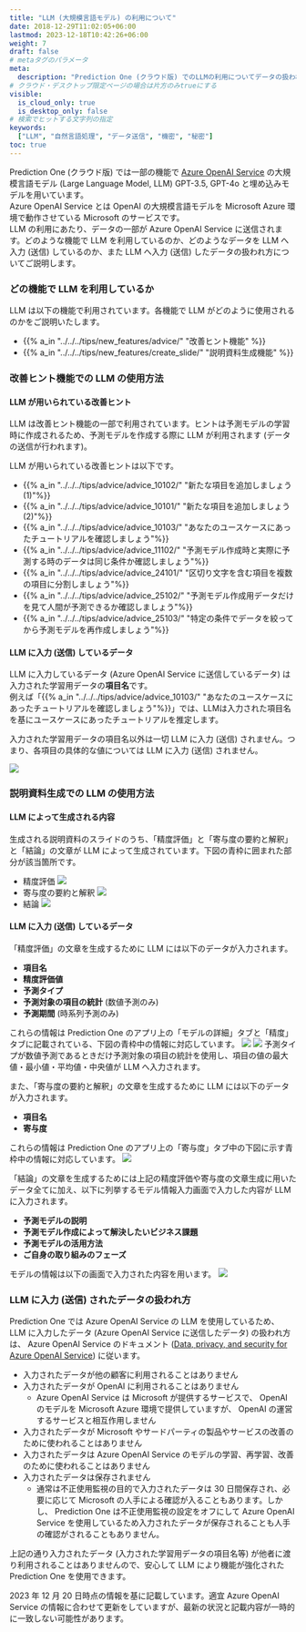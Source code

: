 ```yaml
---
title: "LLM (大規模言語モデル) の利用について"
date: 2018-12-29T11:02:05+06:00
lastmod: 2023-12-18T10:42:26+06:00
weight: 7
draft: false
# metaタグのパラメータ
meta:
  description: "Prediction One (クラウド版) でのLLMの利用についてデータの扱われ方などを説明します"
# クラウド・デスクトップ限定ページの場合は片方のみtrueにする
visible:
  is_cloud_only: true
  is_desktop_only: false
# 検索でヒットする文字列の指定
keywords:
  ["LLM", "自然言語処理", "データ送信", "機密", "秘密"]
toc: true
---
```


Prediction One (クラウド版) では一部の機能で <a href="https://learn.microsoft.com/ja-jp/azure/ai-services/openai/overview">Azure OpenAI Service</a> の大規模言語モデル (Large Language Model, LLM) GPT-3.5, GPT-4o と埋め込みモデルを用いています。<br/>
Azure OpenAI Service とは OpenAI の大規模言語モデルを Microsoft Azure 環境で動作させている Microsoft のサービスです。<br/>
LLM の利用にあたり、データの一部が Azure OpenAI Service に送信されます。どのような機能で LLM を利用しているのか、どのようなデータを LLM へ入力 (送信) しているのか、また LLM へ入力 (送信) したデータの扱われ方についてご説明します。

### どの機能で LLM を利用しているか

LLM は以下の機能で利用されています。各機能で LLM がどのように使用されるのかをご説明いたします。
- {{% a_in "../../../tips/new_features/advice/" "改善ヒント機能" %}}
- {{% a_in "../../../tips/new_features/create_slide/" "説明資料生成機能" %}}

### 改善ヒント機能での LLM の使用方法
#### LLM が用いられている改善ヒント
LLM は改善ヒント機能の一部で利用されています。ヒントは予測モデルの学習時に作成されるため、予測モデルを作成する際に LLM が利用されます (データの送信が行われます)。

LLM が用いられている改善ヒントは以下です。

- {{% a_in "../../../tips/advice/advice_10102/" "新たな項目を追加しましょう (1)"%}}
- {{% a_in "../../../tips/advice/advice_10101/" "新たな項目を追加しましょう (2)"%}}
- {{% a_in "../../../tips/advice/advice_10103/" "あなたのユースケースにあったチュートリアルを確認しましょう"%}}
- {{% a_in "../../../tips/advice/advice_11102/" "予測モデル作成時と実際に予測する時のデータは同じ条件か確認しましょう"%}}
- {{% a_in "../../../tips/advice/advice_24101/" "区切り文字を含む項目を複数の項目に分割しましょう"%}}
- {{% a_in "../../../tips/advice/advice_25102/" "予測モデル作成用データだけを見て人間が予測できるか確認しましょう"%}}
- {{% a_in "../../../tips/advice/advice_25103/" "特定の条件でデータを絞ってから予測モデルを再作成しましょう"%}}

#### LLM に入力 (送信) しているデータ

LLM に入力しているデータ (Azure OpenAI Service に送信しているデータ) は入力された学習用データの**項目名**です。<br/>
例えば「{{% a_in "../../../tips/advice/advice_10103/" "あなたのユースケースにあったチュートリアルを確認しましょう"%}}」では、LLMは入力された項目名を基にユースケースにあったチュートリアルを推定します。

入力された学習用データの項目名以外は一切 LLM に入力 (送信) されません。つまり、各項目の具体的な値については LLM に入力 (送信) されません。

![](./img/t_slide1.png)

### 説明資料生成での LLM の使用方法
#### LLM によって生成される内容
生成される説明資料のスライドのうち、「精度評価」と「寄与度の要約と解釈」と「結論」の文章が LLM によって生成されています。下図の青枠に囲まれた部分が該当箇所です。
- 精度評価
  ![](./img/t_slide2.png)
- 寄与度の要約と解釈
  ![](./img/t_slide3.png)
- 結論
  ![](./img/t_slide7.png)

#### LLM に入力 (送信) しているデータ
「精度評価」の文章を生成するために LLM には以下のデータが入力されます。
- **項目名**
- **精度評価値**
- **予測タイプ**
- **予測対象の項目の統計** (数値予測のみ)
- **予測期間** (時系列予測のみ)

これらの情報は Prediction One のアプリ上の「モデルの詳細」タブと「精度」タブに記載されている、下図の青枠中の情報に対応しています。
![](./img/t_slide4.png)
![](./img/t_slide5.png)
予測タイプが数値予測であるときだけ予測対象の項目の統計を使用し、項目の値の最大値・最小値・平均値・中央値が LLM へ入力されます。

また、「寄与度の要約と解釈」の文章を生成するために LLM には以下のデータが入力されます。
- **項目名**
- **寄与度**

これらの情報は Prediction One のアプリ上の「寄与度」タブ中の下図に示す青枠中の情報に対応しています。
![](./img/t_slide6.png)

「結論」の文章を生成するためには上記の精度評価や寄与度の文章生成に用いたデータ全てに加え、以下に列挙するモデル情報入力画面で入力した内容が LLM に入力されます。
- **予測モデルの説明**
- **予測モデル作成によって解決したいビジネス課題**
- **予測モデルの活用方法**
- **ご自身の取り組みのフェーズ**

モデルの情報は以下の画面で入力された内容を用います。
![](./img/t_slide8.png)

### LLM に入力 (送信) されたデータの扱われ方

Prediction One では Azure OpenAI Service の LLM を使用しているため、 LLM に入力したデータ (Azure OpenAI Service に送信したデータ) の扱われ方は、 Azure OpenAI Service のドキュメント (<a href="https://learn.microsoft.com/ja-jp/legal/cognitive-services/openai/data-privacy?context=%2Fazure%2Fai-services%2Fopenai%2Fcontext%2Fcontext">Data, privacy, and security for Azure OpenAI Service</a>) に従います。

- 入力されたデータが他の顧客に利用されることはありません
- 入力されたデータが OpenAI に利用されることはありません
  - Azure OpenAI Service は Microsoft が提供するサービスで、 OpenAI のモデルを Microsoft Azure 環境で提供していますが、 OpenAI の運営するサービスと相互作用しません
- 入力されたデータが Microsoft やサードパーティの製品やサービスの改善のために使われることはありません
- 入力されたデータは Azure OpenAI Service のモデルの学習、再学習、改善のために使われることはありません
- 入力されたデータは保存されません
  - 通常は不正使用監視の目的で入力されたデータは 30 日間保存され、必要に応じて Microsoft の人手による確認が入ることもあります。しかし、 Prediction One は不正使用監視の設定をオフにして Azure OpenAI Service を使用しているため入力されたデータが保存されることも人手の確認がされることもありません。

上記の通り入力されたデータ (入力された学習用データの項目名等) が他者に渡り利用されることはありませんので、安心して LLM により機能が強化された Prediction One を使用できます。



2023 年 12 月 20 日時点の情報を基に記載しています。適宜 Azure OpenAI Service の情報に合わせて更新をしていますが、最新の状況と記載内容が一時的に一致しない可能性があります。
